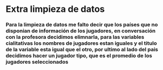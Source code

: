 # Extra limpieza de datos
### Para la limpieza de datos me falto decir que los países que no disponian de información de los jugadores, en conversación con la profesora decidimos elimnarla, para las variables cialitativas los nombres de jugadores estan iguales y el titulo de la variable esta igual que el otro, por ultimo al lado del pais decidimos hacer un jugador tipo, que es el promedio de los jugadores seleccionados 